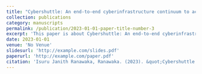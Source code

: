 ```yaml
---
title: "Cybershuttle: An end-to-end cyberinfrastructure continuum to accelerate discovery in science and engineering"
collection: publications
category: manuscripts
permalink: /publication/2023-01-01-paper-title-number-3
excerpt: 'This paper is about Cybershuttle: An end-to-end cyberinfrastructure continuum to accelerate discovery in science and engineering.'
date: 2023-01-01
venue: 'No Venue'
slidesurl: 'http://example.com/slides.pdf'
paperurl: 'http://example.com/paper.pdf'
citation: 'Isuru Janith Ranawaka, Ranawaka. (2023). &quot;Cybershuttle: An end-to-end cyberinfrastructure continuum to accelerate discovery in science and engineering.&quot; <i>No Venue</i>.'
---
```

